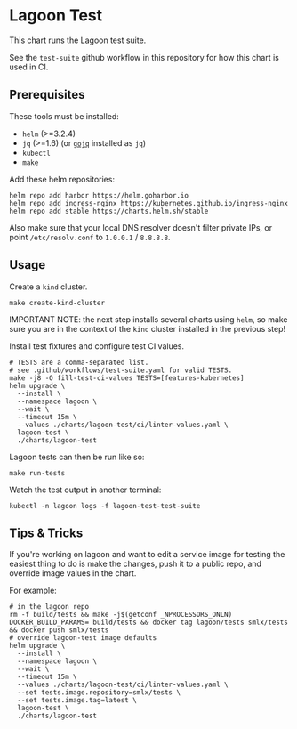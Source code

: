 # Lagoon Test

This chart runs the Lagoon test suite.

See the `test-suite` github workflow in this repository for how this chart is used in CI.

## Prerequisites

These tools must be installed:

* `helm` (>=3.2.4)
* `jq` (>=1.6) (or [`gojq`](https://github.com/itchyny/gojq) installed as `jq`)
* `kubectl`
* `make`

Add these helm repositories:

```
helm repo add harbor https://helm.goharbor.io
helm repo add ingress-nginx https://kubernetes.github.io/ingress-nginx
helm repo add stable https://charts.helm.sh/stable
```

Also make sure that your local DNS resolver doesn't filter private IPs, or point `/etc/resolv.conf` to `1.0.0.1` / `8.8.8.8`.

## Usage

Create a `kind` cluster.

```
make create-kind-cluster
```

IMPORTANT NOTE: the next step installs several charts using `helm`, so make sure you are in the context of the `kind` cluster installed in the previous step!

Install test fixtures and configure test CI values.

```
# TESTS are a comma-separated list.
# see .github/workflows/test-suite.yaml for valid TESTS.
make -j8 -O fill-test-ci-values TESTS=[features-kubernetes]
helm upgrade \
  --install \
  --namespace lagoon \
  --wait \
  --timeout 15m \
  --values ./charts/lagoon-test/ci/linter-values.yaml \
  lagoon-test \
  ./charts/lagoon-test
```

Lagoon tests can then be run like so:

```
make run-tests
```

Watch the test output in another terminal:

```
kubectl -n lagoon logs -f lagoon-test-test-suite
```

## Tips & Tricks

If you're working on lagoon and want to edit a service image for testing the easiest thing to do is make the changes, push it to a public repo, and override image values in the chart.

For example:

```
# in the lagoon repo
rm -f build/tests && make -j$(getconf _NPROCESSORS_ONLN) DOCKER_BUILD_PARAMS= build/tests && docker tag lagoon/tests smlx/tests && docker push smlx/tests
# override lagoon-test image defaults
helm upgrade \
  --install \
  --namespace lagoon \
  --wait \
  --timeout 15m \
  --values ./charts/lagoon-test/ci/linter-values.yaml \
  --set tests.image.repository=smlx/tests \
  --set tests.image.tag=latest \
  lagoon-test \
  ./charts/lagoon-test
```
